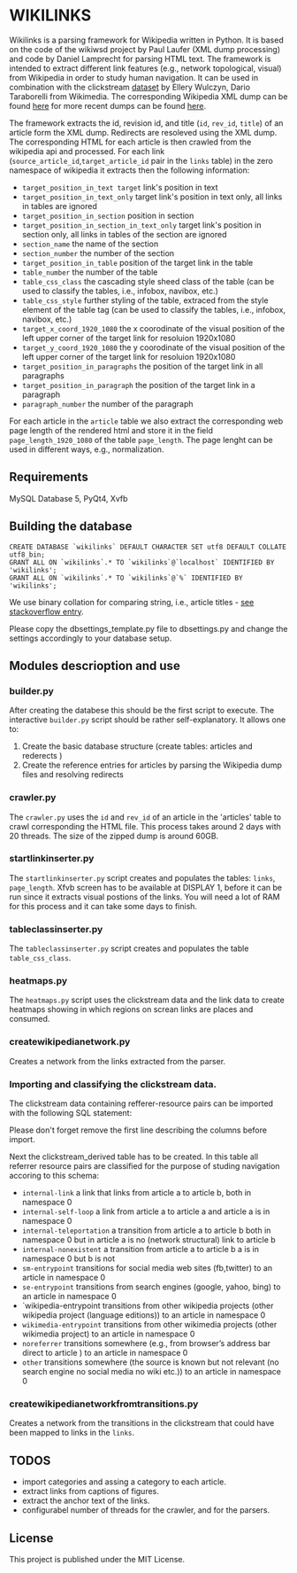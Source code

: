 # WIKILINKS #
Wikilinks is a parsing framework for Wikipedia written in Python. It is based on the code of the wikiwsd project by Paul Laufer
(XML dump processing) and code by Daniel Lamprecht for parsing HTML text. The framework is intended to extract different link features (e.g., network topological, visual) from Wikipedia in order to study human navigation. 
It can be used in combination with the clickstream [dataset](http://ewulczyn.github.io/Wikipedia_Clickstream_Getting_Started/) by Ellery Wulczyn, Dario Taraborelli from Wikimedia. 
The corresponding Wikipedia XML dump can be found [here](https://archive.org/details/enwiki-20150304) for more recent dumps can be found [here](https://en.wikipedia.org/wiki/Wikipedia:Database_download).
 
The framework extracts the id, revision id, and title (`id`, `rev_id`, `title`) of an article form the XML dump. Redirects are resoleved using the XML dump. The corresponding HTML for each article is then crawled from the wikipedia api and processed.
For each link (`source_article_id`,`target_article_id` pair in the `links` table) in the zero namespace of wikipedia it extracts then the following information:
- `target_position_in_text target` link's position in text 
- `target_position_in_text_only` target link's position in text only, all links in tables are ignored
- `target_position_in_section`  position in section
- `target_position_in_section_in_text_only`  target link's position in section only, all links in tables of the section are ignored
- `section_name` the name of the section
- `section_number` the number of the section
- `target_position_in_table` position of the target link in the table
- `table_number` the number of the table
- `table_css_class` the cascading style sheed class of the table (can be used to classify the tables, i.e., infobox, navibox, etc.)
- `table_css_style` further styling of the table, extraced from the style element of the table tag (can be used to classify the tables, i.e., infobox, navibox, etc.)
- `target_x_coord_1920_1080` the x coorodinate of the visual position of the left upper corner of the target link for resoluion 1920x1080
- `target_y_coord_1920_1080` the y coorodinate of the visual position of the left upper corner of the target link for resoluion 1920x1080
- `target_position_in_paragraphs` the position of the target link in all paragraphs
- `target_position_in_paragraph` the position of the target link in a paragraph
- `paragraph_number` the number of the paragraph

For each article in the `article` table we also extract the corresponding web page length of the rendered html and store it in the
field `page_length_1920_1080` of the table `page_length`. The page lenght can be used in different ways, e.g., normalization.

## Requirements ##
MySQL Database 5, PyQt4, Xvfb


## Building the database ##
    CREATE DATABASE `wikilinks` DEFAULT CHARACTER SET utf8 DEFAULT COLLATE utf8_bin;
    GRANT ALL ON `wikilinks`.* TO `wikilinks`@`localhost` IDENTIFIED BY 'wikilinks';
    GRANT ALL ON `wikilinks`.* TO `wikilinks`@`%` IDENTIFIED BY 'wikilinks';


We use binary collation for comparing string, i.e., article titles - [see stackoverflow entry](http://stackoverflow.com/questions/5526334/what-effects-does-using-a-binary-collation-have).


Please copy the dbsettings_template.py file to dbsettings.py and change the settings accordingly to your database setup.

## Modules descrioption and use ##

### builder.py ###
After creating the databese this should be the first script to execute.
The interactive `builder.py` script should be rather self-explanatory. It allows one to:

1. Create the basic database structure (create tables: articles and rederects )
2. Create the reference entries for articles by parsing the Wikipedia dump files and resolving redirects

### crawler.py ###
The `crawler.py`  uses the `id` and `rev_id` of an article in the 'articles' table to crawl corresponding the HTML file. 
This process takes around 2 days with  20 threads. The size of the zipped dump is around 60GB. 


### startlinkinserter.py ###
The `startlinkinserter.py` script creates and populates the tables: `links`, `page_length`. Xfvb screen has to be available at DISPLAY 1, before it can be run since it extracts visual postions of the links. 
You will need a lot of RAM for this process and it can take some days to finish.

### tableclassinserter.py ###
The `tableclassinserter.py` script creates and populates the table `table_css_class`. 

### heatmaps.py ###
The `heatmaps.py` script uses the clickstream data and the link data to create heatmaps showing in which regions on screan links are places and consumed.

### createwikipedianetwork.py ###
Creates a network from the links extracted from the parser. 

### Importing  and classifying the clickstream data.
The clickstream data containing refferer-resource pairs can be imported with the following SQL statement:

Please don't forget remove the first line describing the columns before import.

Next the clickstream_derived table has to be created. In this table all referrer resource pairs are classified for the purpose of studing navigation accoring to this schema: 
* `internal-link` a link that links from article a to article b, both in namespace 0
* `internal-self-loop` a link from article a to article a and article a is in namespace 0 
* `internal-teleportation` a transition from article a to article b both in namespace 0 but in article a is no (network structural) link to article b
* `internal-nonexistent` a transition from article a to article b a is in namespace 0 but b is not  
* `sm-entrypoint` transitions for social media web sites (fb,twitter) to an article in namespace 0
* `se-entrypoint`  transitions from search engines (google, yahoo, bing) to an article in namespace 0
* `wikipedia-entrypoint  transitions from other wikipedia projects (other wikipedia project (language editions)) to an article in namespace 0
* `wikimedia-entrypoint` transitions from other wikimedia projects (other wikimedia project) to an article in namespace 0
* `noreferrer` transitions somewhere (e.g., from browser’s address bar direct to article ) to an article in namespace 0
* `other` transitions somewhere (the source is known but not relevant (no search engine no social media no wiki etc.)) to an article in namespace 0

 
### createwikipedianetworkfromtransitions.py ### 
Creates a network from the transitions in the clickstream that could have been mapped to links in the `links`. 

## TODOS ##
- import categories and assing a category to each article.
- extract links from captions of figures.
- extract the anchor text of the links.
- configurabel number of threads for the crawler, and for the parsers.


## License ##
This project is published under the MIT License.

